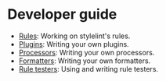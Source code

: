 # Developer guide

-   [Rules](developer-guide/rules.md): Working on stylelint's rules.
-   [Plugins](developer-guide/plugins.md): Writing your own plugins.
-   [Processors](developer-guide/processors.md): Writing your own processors.
-   [Formatters](developer-guide/formatters.md): Writing your own formatters.
-   [Rule testers](developer-guide/rule-testers.md): Using and writing rule testers.
